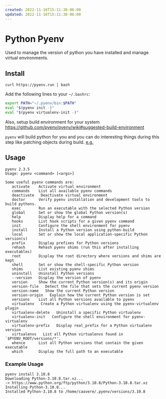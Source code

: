 ```yaml
---
created: 2022-11-16T15:11:30-06:00
updated: 2022-11-16T15:11:30-06:00
---
```

# Python Pyenv

Used to manage the version of python  you have installed and manage virtual environments.

## Install
```shell
curl https://pyenv.run | bash
```

Add the following lines to your `~/.bashrc`:

```sh
export PATH="~/.pyenv/bin:$PATH"
eval "$(pyenv init -)"
eval "$(pyenv virtualenv-init -)"
```

Also, setup build environment for your system
https://github.com/pyenv/pyenv/wiki#suggested-build-environment

`pyenv` will build python for you and you can do interesting things during this step like patching objects during build. [e.g.](https://stackoverflow.com/questions/67411745/pyenv-build-failed-fedora-34-using-python-build-20180424)

## Usage
```shell
pyenv 2.3.5
Usage: pyenv <command> [<args>]

Some useful pyenv commands are:
   activate    Activate virtual environment
   commands    List all available pyenv commands
   deactivate   Deactivate virtual environment
   doctor      Verify pyenv installation and development tools to build pythons.
   exec        Run an executable with the selected Python version
   global      Set or show the global Python version(s)
   help        Display help for a command
   hooks       List hook scripts for a given pyenv command
   init        Configure the shell environment for pyenv
   install     Install a Python version using python-build
   local       Set or show the local application-specific Python version(s)
   prefix      Display prefixes for Python versions
   rehash      Rehash pyenv shims (run this after installing executables)
   root        Display the root directory where versions and shims are kept
   shell       Set or show the shell-specific Python version
   shims       List existing pyenv shims
   uninstall   Uninstall Python versions
   --version   Display the version of pyenv
   version     Show the current Python version(s) and its origin
   version-file   Detect the file that sets the current pyenv version
   version-name   Show the current Python version
   version-origin   Explain how the current Python version is set
   versions    List all Python versions available to pyenv
   virtualenv   Create a Python virtualenv using the pyenv-virtualenv plugin
   virtualenv-delete   Uninstall a specific Python virtualenv
   virtualenv-init   Configure the shell environment for pyenv-virtualenv
   virtualenv-prefix   Display real_prefix for a Python virtualenv version
   virtualenvs   List all Python virtualenvs found in `$PYENV_ROOT/versions/*'.
   whence      List all Python versions that contain the given executable
   which       Display the full path to an executable
```

### Example Usage
```shell
pyenv install 3.10.8
Downloading Python-3.10.8.tar.xz...
-> https://www.python.org/ftp/python/3.10.8/Python-3.10.8.tar.xz
Installing Python-3.10.8...
Installed Python-3.10.8 to /home/caavere/.pyenv/versions/3.10.8
```